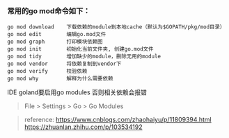 ### 常用的go mod命令如下：
```
go mod download    下载依赖的module到本地cache（默认为$GOPATH/pkg/mod目录）
go mod edit        编辑go.mod文件
go mod graph       打印模块依赖图
go mod init        初始化当前文件夹, 创建go.mod文件
go mod tidy        增加缺少的module，删除无用的module
go mod vendor      将依赖复制到vendor下
go mod verify      校验依赖
go mod why         解释为什么需要依赖
```
IDE goland要启用go modules 否则相关依赖会报错
> File > Settings > Go > Go Modules

> reference: https://www.cnblogs.com/zhaohaiyu/p/11809394.html  
https://zhuanlan.zhihu.com/p/103534192
